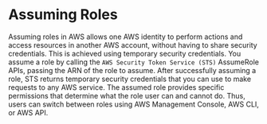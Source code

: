 # Assuming Roles 

Assuming roles in AWS allows one AWS identity to perform actions and access resources in another AWS account, without having to share security credentials. This is achieved using temporary security credentials. You assume a role by calling the `AWS Security Token Service (STS)` AssumeRole APIs, passing the ARN of the role to assume. After successfully assuming a role, STS returns temporary security credentials that you can use to make requests to any AWS service. The assumed role provides specific permissions that determine what the role user can and cannot do. Thus, users can switch between roles using AWS Management Console, AWS CLI, or AWS API. 
